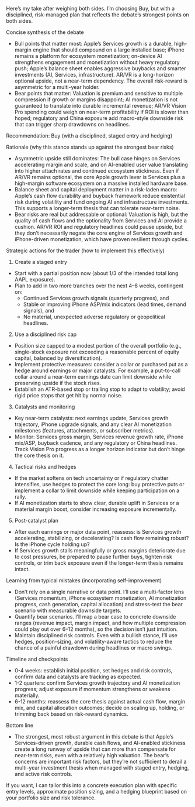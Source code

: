Here’s my take after weighing both sides. I’m choosing Buy, but with a disciplined, risk-managed plan that reflects the debate’s strongest points on both sides.

Concise synthesis of the debate
- Bull points that matter most: Apple’s Services growth is a durable, high-margin engine that should compound on a large installed base; iPhone remains a platform for ecosystem monetization; on-device AI strengthens engagement and monetization without heavy regulatory push; Apple’s balance sheet enables aggressive buybacks and smarter investments (AI, Services, infrastructure). AR/VR is a long-horizon optional upside, not a near-term dependency. The overall risk-reward is asymmetric for a multi-year holder.
- Bear points that matter: Valuation is premium and sensitive to multiple compression if growth or margins disappoint; AI monetization is not guaranteed to translate into durable incremental revenue; AR/VR Vision Pro spending could weigh on near-term profitability if ROI is slower than hoped; regulatory and China exposure add macro-style downside risk that can trigger sharp drawdowns on headlines.

Recommendation: Buy (with a disciplined, staged entry and hedging)

Rationale (why this stance stands up against the strongest bear risks)
- Asymmetric upside still dominates: The bull case hinges on Services accelerating margin and scale, and on AI-enabled user value translating into higher attach rates and continued ecosystem stickiness. Even if AR/VR remains optional, the core Apple growth lever is Services plus a high-margin software ecosystem on a massive installed hardware base.
- Balance sheet and capital deployment matter in a risk-laden macro: Apple’s cash flow durability and buyback framework reduce existential risk during volatility and fund ongoing AI and infrastructure investments. This supports a longer-term thesis that can tolerate near-term noise.
- Bear risks are real but addressable or optional: Valuation is high, but the quality of cash flows and the optionality from Services and AI provide a cushion. AR/VR ROI and regulatory headlines could pause upside, but they don’t necessarily negate the core engine of Services growth and iPhone-driven monetization, which have proven resilient through cycles.

Strategic actions for the trader (how to implement this effectively)
1) Create a staged entry
- Start with a partial position now (about 1/3 of the intended total long AAPL exposure).
- Plan to add in two more tranches over the next 4–8 weeks, contingent on:
  - Continued Services growth signals (quarterly progress), and
  - Stable or improving iPhone ASP/mix indicators (lead times, demand signals), and
  - No material, unexpected adverse regulatory or geopolitical headlines.
2) Use a disciplined risk cap
- Position size capped to a modest portion of the overall portfolio (e.g., single-stock exposure not exceeding a reasonable percent of equity capital, balanced by diversification).
- Implement protective measures: consider a collar or purchased put as a hedge around earnings or major catalysts. For example, a put-to-call collar around a near-term earnings date can limit downside while preserving upside if the stock rises.
- Establish an ATR-based stop or trailing stop to adapt to volatility; avoid rigid price stops that get hit by normal noise.
3) Catalysts and monitoring
- Key near-term catalysts: next earnings update, Services growth trajectory, iPhone upgrade signals, and any clear AI monetization milestones (features, attachments, or subscriber metrics).
- Monitor: Services gross margin, Services revenue growth rate, iPhone mix/ASP, buyback cadence, and any regulatory or China headlines. Track Vision Pro progress as a longer horizon indicator but don’t hinge the core thesis on it.
4) Tactical risks and hedges
- If the market softens on tech uncertainty or if regulatory chatter intensifies, use hedges to protect the core long: buy protective puts or implement a collar to limit downside while keeping participation on a rally.
- If AI monetization starts to show clear, durable uplift in Services or a material margin boost, consider increasing exposure incrementally.
5) Post-catalyst plan
- After each earnings or major data point, reassess: is Services growth accelerating, stabilizing, or decelerating? Is cash flow remaining robust? Is the iPhone cycle holding up?
- If Services growth stalls meaningfully or gross margins deteriorate due to cost pressures, be prepared to pause further buys, tighten risk controls, or trim back exposure even if the longer-term thesis remains intact.

Learning from typical mistakes (incorporating self-improvement)
- Don’t rely on a single narrative or data point. I’ll use a multi-factor lens (Services momentum, iPhone ecosystem monetization, AI monetization progress, cash generation, capital allocation) and stress-test the bear scenario with measurable downside targets.
- Quantify bear scenarios. I’ll map a bear case to concrete downside ranges (revenue impact, margin impact, and how multiple compression could play out over 6–12 months), so the decision isn’t just intuition.
- Maintain disciplined risk controls. Even with a bullish stance, I’ll use hedges, position-sizing, and volatility-aware tactics to reduce the chance of a painful drawdown during headlines or macro swings.

Timeline and checkpoints
- 0-4 weeks: establish initial position, set hedges and risk controls, confirm data and catalysts are tracking as expected.
- 1-2 quarters: confirm Services growth trajectory and AI monetization progress; adjust exposure if momentum strengthens or weakens materially.
- 6-12 months: reassess the core thesis against actual cash flow, margin mix, and capital allocation outcomes; decide on scaling up, holding, or trimming back based on risk-reward dynamics.

Bottom line
- The strongest, most robust argument in this debate is that Apple’s Services-driven growth, durable cash flows, and AI-enabled stickiness create a long runway of upside that can more than compensate for near-term risks, even with a relatively high valuation. The bear’s concerns are important risk factors, but they’re not sufficient to derail a multi-year investment thesis when managed with staged entry, hedging, and active risk controls.

If you want, I can tailor this into a concrete execution plan with specific entry levels, approximate position sizing, and a hedging blueprint based on your portfolio size and risk tolerance.